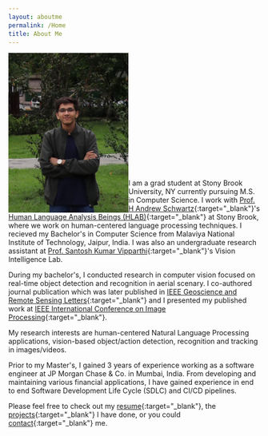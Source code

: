 ```yaml
---
layout: aboutme
permalink: /Home
title: About Me
---
```


<p class="full-width no-margin"><img src="/pic001.jpg" style="width:15rem;height:20rem;" align="left"/></p><br><br><br><br><br><br><br><br><br><br><br><br><br><br>

I am a grad student at Stony Brook University, NY currently pursuing M.S. in Computer Science. I work with [Prof. H Andrew Schwartz](https://www3.cs.stonybrook.edu/~has/){:target="_blank"}'s [Human Language Analysis Beings (HLAB)](https://hlab.cs.stonybrook.edu){:target="_blank"} at Stony Brook, where we work on human-centered language processing techniques. I recieved my Bachelor's in Computer Science from Malaviya National Institute of Technology, Jaipur, India. I was also an undergraduate research assistant at [Prof. Santosh Kumar Vipparthi](https://skvipparthi.github.io){:target="_blank"}'s Vision Intelligence Lab.

During my bachelor's, I conducted research in computer vision focused on real-time object detection and recognition in aerial scenary. I co-authored journal publication which was later published in [IEEE Geoscience and Remote Sensing Letters](https://ieeexplore.ieee.org/document/8755462){:target="_blank"} and I presented my published work at [IEEE International Conference on Image Processing](https://ieeexplore.ieee.org/document/8803262){:target="_blank"}.

My research interests are human-centered Natural Language Processing applications, vision-based object/action detection, recognition and tracking in images/videos.

Prior to my Master's, I gained 3 years of experience working as a software engineer at JP Morgan Chase & Co. in Mumbai, India. From developing and maintaining various financial applications, I have gained experience in end to end Software Development Life Cycle (SDLC) and CI/CD pipelines. 

Please feel free to check out my [resume](https://drive.google.com/file/d/1xicdDNRinuLs39hC4ovnJXvNmWhltcEu/view){:target="_blank"}, the [projects](https://mbshah3.github.io/Projects){:target="_blank"} I have done, or you could [contact](https://mbshah3.github.io/Contact){:target="_blank"}  me.

